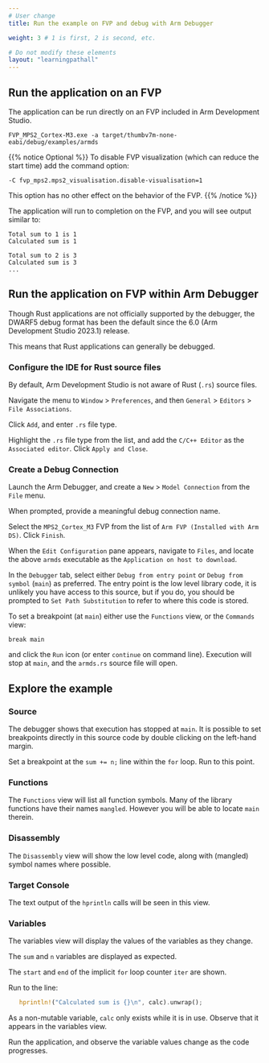 ```yaml
---
# User change
title: Run the example on FVP and debug with Arm Debugger

weight: 3 # 1 is first, 2 is second, etc.

# Do not modify these elements
layout: "learningpathall"
---
```


## Run the application on an FVP

The application can be run directly on an FVP included in Arm Development Studio.

```command
FVP_MPS2_Cortex-M3.exe -a target/thumbv7m-none-eabi/debug/examples/armds
```

{{% notice Optional %}}
To disable FVP visualization (which can reduce the start time) add the command option:

`-C fvp_mps2.mps2_visualisation.disable-visualisation=1`

This option has no other effect on the behavior of the FVP.
{{% /notice %}}

The application will run to completion on the FVP, and you will see output similar to:

```output
Total sum to 1 is 1
Calculated sum is 1

Total sum to 2 is 3
Calculated sum is 3
...
```

## Run the application on FVP within Arm Debugger

Though Rust applications are not officially supported by the debugger, the DWARF5 debug format has been the default since the 6.0 (Arm Development Studio 2023.1) release. 

This means that Rust applications can generally be debugged.

### Configure the IDE for Rust source files

By default, Arm Development Studio is not aware of Rust (`.rs`) source files.

Navigate the menu to `Window` > `Preferences`, and then `General` > `Editors` > `File Associations`.

Click `Add`, and enter `.rs` file type.

Highlight the `.rs` file type from the list, and add the `C/C++ Editor` as the `Associated editor`. Click `Apply and Close`.

### Create a Debug Connection

Launch the Arm Debugger, and create a `New` > `Model Connection` from the `File` menu.

When prompted, provide a meaningful debug connection name.

Select the `MPS2_Cortex_M3` FVP from the list of `Arm FVP (Installed with Arm DS)`. Click `Finish`.

When the `Edit Configuration` pane appears, navigate to `Files`, and locate the above `armds` executable as the `Application on host to download`.

In the `Debugger` tab, select either `Debug from entry point` or `Debug from symbol` (`main`) as preferred. The entry point is the low level library code, it is unlikely you have access to this source, but if you do, you should be prompted to `Set Path Substitution` to refer to where this code is stored.

To set a breakpoint (at `main`) either use the `Functions` view, or the `Commands` view:
``` command
break main
```
and click the `Run` icon (or enter `continue` on command line). Execution will stop at `main`, and the `armds.rs` source file will open.


## Explore the example

### Source

The debugger shows that execution has stopped at `main`. It is possible to set breakpoints directly in this source code by double clicking on the left-hand margin.

Set a breakpoint at the `sum += n;` line within the `for` loop. Run to this point.

### Functions

The `Functions` view will list all function symbols. Many of the library functions have their names `mangled`. However you will be able to locate `main` therein.

### Disassembly

The `Disassembly` view will show the low level code, along with (mangled) symbol names where possible.

### Target Console

The text output of the `hprintln` calls will be seen in this view.

### Variables

The variables view will display the values of the variables as they change.

The `sum` and `n` variables are displayed as expected.

The `start` and `end` of the implicit `for` loop counter `iter` are shown.

Run to the line:
```rust
   hprintln!("Calculated sum is {}\n", calc).unwrap();
```
As a non-mutable variable, `calc` only exists while it is in use. Observe that it appears in the variables view.

Run the application, and observe the variable values change as the code progresses.

